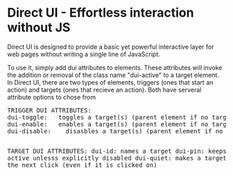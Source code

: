 # Direct UI - Effortless interaction without JS

<p>Direct UI is designed to provide a basic yet powerful interactive layer for web pages without writing a single line of JavaScript.</p>

<p>To use it, simply add dui attributes to elements. These attributes will invoke the addition or removal of the class name "dui-active" to a target element. In Direct UI, there are two types of elements, triggers (ones that start an action) and targets (ones that recieve an action). Both have serveral attribute options to chose from</p>


<p><pre>
TRIGGER DUI ATTRIBUTES:
dui-toggle:	  toggles a target(s) (parent element if no target is specified)
dui-enable:	  enables a target(s) (parent element if no target is specified)
dui-disable:	disasbles a target(s) (parent element if no target is specified)

TARGET DUI ATTRIBUTES:
dui-id:		  names a target
dui-pin:	  keeps a target active unlesss explicitly disabled
dui-quiet:	makes a target close on the next click (even if it is clicked on)
</pre></p>
